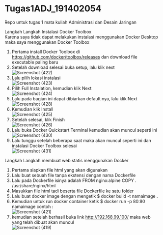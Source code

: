 # Tugas1ADJ_191402054
Repo untuk tugas 1 mata kuliah Administrasi dan Desain Jaringan

Langkah Langkah Instalasi Docker Toolbox<br>
Karena saya tidak dapat melakukan instalasi menggunakan Docker Desktop maka saya menggunakan Docker Toolbox<br>
1. Pertama install Docker Toolbox di https://github.com/docker/toolbox/releases dan download file executable paling baru
2. Setelah download selesai buka setup, lalu klik next <br>![Screenshot (422)](https://user-images.githubusercontent.com/56826724/133603846-22753158-bdad-45c1-af9e-132a65f7eba5.png)</br>
3. Lalu pilih lokasi instalasi <br>![Screenshot (423)](https://user-images.githubusercontent.com/56826724/133604064-2b59a358-051a-4fd0-87ed-8064a4ea257f.png)</br>
4. Pilih Full Instalation, kemudian klik Next <br>![Screenshot (424)](https://user-images.githubusercontent.com/56826724/133604234-b983995f-e625-4619-aeac-7d4ec7d726ed.png)</br>
5. Lalu pada bagian ini dapat dibiarkan default nya, lalu klik Next <br>![Screenshot (428)](https://user-images.githubusercontent.com/56826724/133604347-e102e198-4390-4b01-805d-2832a99993a5.png)</br>
6. Kemudian klik Install <br>![Screenshot (425)](https://user-images.githubusercontent.com/56826724/133604426-fe0f99e6-a0de-4c59-a72f-9c8779ae5d25.png)</br>
7. Setelah selesai, klik Finish <br>![Screenshot (426)](https://user-images.githubusercontent.com/56826724/133604521-73b82fd5-d959-495b-b536-59025df46dcf.png)</br>
8. Lalu buka Docker Quickstart Terminal kemudian akan muncul seperti ini <br>![Screenshot (430)](https://user-images.githubusercontent.com/56826724/133604933-ab1f54a5-9c94-4488-9cf3-04c6449c968b.png)</br>
9. Lalu tunggu setelah beberapa saat maka akan muncul seperti ini dan instalasi Docker Toolbox selesai <br>![Screenshot (431)](https://user-images.githubusercontent.com/56826724/133605018-2d0139d7-9405-4928-90ac-7abcd485ab1a.png)</br>

Langkah Langkah membuat web statis menggunakan Docker<br>
1. Pertama siapkan file html yang akan digunakan
2. Lalu buat sebuah file tanpa ekstensi dengan nama Dockerfile
3. Lalu pada Dockerfile isinya adalah 
FROM nginx:alpine
COPY . /usr/share/nginx/html
4. Masukkan file html tadi beserta file Dockerfile ke satu folder
5. Lalu buat docker image dengan mengetik 
$ docker build -t namaimage .
6. Kemudian untuk run docker container ketik
$ docker run -p 80:80 namaimage
contoh :
<br>![Screenshot (421)](https://user-images.githubusercontent.com/56826724/133606618-3b338368-e310-471b-a176-0db24a08af7d.png)</br>
7. kemudian setelah berhasil buka link http://192.168.99.100/ maka web yang telah dibuat akan muncul
<br>![Screenshot (419)](https://user-images.githubusercontent.com/56826724/133606891-e89d5487-55da-4121-bb3d-210b29d3f2ac.png)</br>
